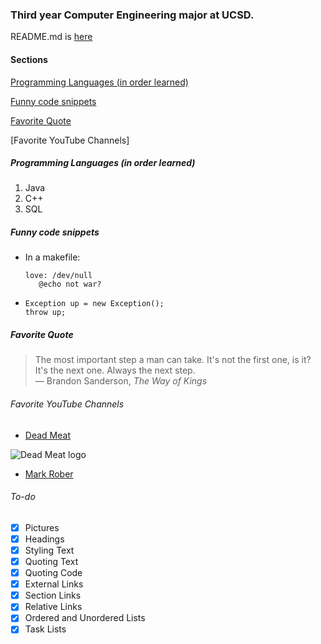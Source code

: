 ### **Third year Computer Engineering major at UCSD.**
README.md is [here](./README.md)
#### Sections 
   [Programming Languages (in order learned)](https://github.com/klam13630/CSE110/blob/main/index.md#programming-languages-in-order-learned)

   [Funny code snippets](https://github.com/klam13630/CSE110/main/index.md#funny-code-snippets)

   [Favorite Quote](https://github.com/klam13630/CSE110/main/index.md#favorite-quote)
   
   [Favorite YouTube Channels]
##### Programming Languages (in order learned)
1. Java
2. C++
3. SQL

##### Funny code snippets
- In a makefile:
    ```
    love: /dev/null
       @echo not war?
    ```
 - ```
   Exception up = new Exception();
   throw up;
   ```
  
##### Favorite Quote
  > The most important step a man can take. It's not the first one, is it? It's the next one. Always the next step.    
 — Brandon Sanderson, *The Way of Kings*
 
###### Favorite YouTube Channels
 - [Dead Meat](https://www.youtube.com/c/DeadMeat)

![Dead Meat logo](https://pbs.twimg.com/profile_images/849037240906858496/9At4KySd_400x400.jpg)
 - [Mark Rober](https://www.youtube.com/c/MarkRober)


###### To-do
- [x] Pictures
- [x] Headings
- [x] Styling Text
- [x] Quoting Text
- [x] Quoting Code
- [x] External Links
- [x] Section Links
- [x] Relative Links
- [x] Ordered and Unordered Lists
- [x] Task Lists
